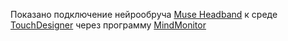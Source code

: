 Показано подключение нейрообруча [Muse Headband](https://choosemuse.com/) к среде [TouchDesigner](https://derivative.ca/) через программу [MindMonitor](https://mind-monitor.com/)
